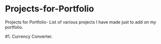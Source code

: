 # Projects-for-Portfolio
Projects for Portfolio-
List of various projects I have made just to add on my portfolio.

#1. Currency Converter.

